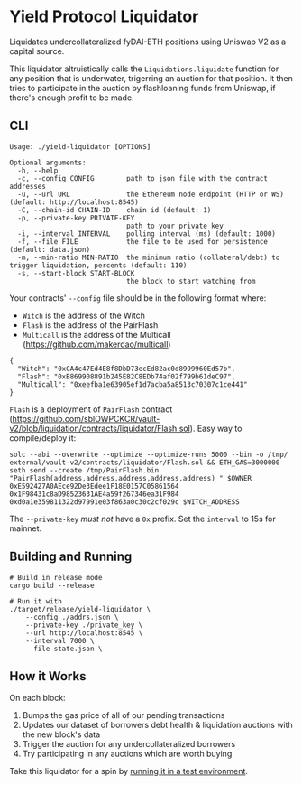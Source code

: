 # Yield Protocol Liquidator

Liquidates undercollateralized fyDAI-ETH positions using Uniswap V2 as a capital source.

This liquidator altruistically calls the `Liquidations.liquidate` function for any
position that is underwater, trigerring an auction for that position. It then tries
to participate in the auction by flashloaning funds from Uniswap, if there's enough
profit to be made.

## CLI

```
Usage: ./yield-liquidator [OPTIONS]

Optional arguments:
  -h, --help
  -c, --config CONFIG        path to json file with the contract addresses
  -u, --url URL              the Ethereum node endpoint (HTTP or WS) (default: http://localhost:8545)
  -C, --chain-id CHAIN-ID    chain id (default: 1)
  -p, --private-key PRIVATE-KEY
                             path to your private key
  -i, --interval INTERVAL    polling interval (ms) (default: 1000)
  -f, --file FILE            the file to be used for persistence (default: data.json)
  -m, --min-ratio MIN-RATIO  the minimum ratio (collateral/debt) to trigger liquidation, percents (default: 110)
  -s, --start-block START-BLOCK
                             the block to start watching from
```

Your contracts' `--config` file should be in the following format where:
 * `Witch` is the address of the Witch
 * `Flash` is the address of the PairFlash
 * `Multicall` is the address of the Multicall (https://github.com/makerdao/multicall)
```
{
  "Witch": "0xCA4c47Ed4E8f8DbD73ecEd82ac0d8999960Ed57b",
  "Flash": "0xB869908891b245E82C8EDb74af02f799b61deC97",
  "Multicall": "0xeefba1e63905ef1d7acba5a8513c70307c1ce441"
}
```

`Flash` is a deployment of `PairFlash` contract (https://github.com/sblOWPCKCR/vault-v2/blob/liquidation/contracts/liquidator/Flash.sol). Easy way to compile/deploy it:
```
solc --abi --overwrite --optimize --optimize-runs 5000 --bin -o /tmp/ external/vault-v2/contracts/liquidator/Flash.sol && ETH_GAS=3000000 seth send --create /tmp/PairFlash.bin "PairFlash(address,address,address,address,address) " $OWNER 0xE592427A0AEce92De3Edee1F18E0157C05861564 0x1F98431c8aD98523631AE4a59f267346ea31F984 0xd0a1e359811322d97991e03f863a0c30c2cf029c $WITCH_ADDRESS
```

The `--private-key` _must not_ have a `0x` prefix. Set the `interval` to 15s for mainnet.

## Building and Running

```
# Build in release mode
cargo build --release

# Run it with 
./target/release/yield-liquidator \
    --config ./addrs.json \
    --private-key ./private_key \
    --url http://localhost:8545 \
    --interval 7000 \
    --file state.json \
```

## How it Works

On each block:
1. Bumps the gas price of all of our pending transactions
2. Updates our dataset of borrowers debt health & liquidation auctions with the new block's data
3. Trigger the auction for any undercollateralized borrowers
4. Try participating in any auctions which are worth buying

Take this liquidator for a spin by [running it in a test environment](TESTNET.md).
